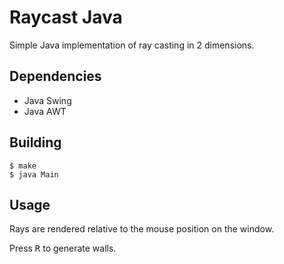 # Raycast Java

Simple Java implementation of ray casting in 2 dimensions.

## Dependencies

*   Java Swing
*   Java AWT

## Building

    $ make
    $ java Main

## Usage

Rays are rendered relative to the mouse position on the window.

Press <kbd>R</kbd> to generate walls.
